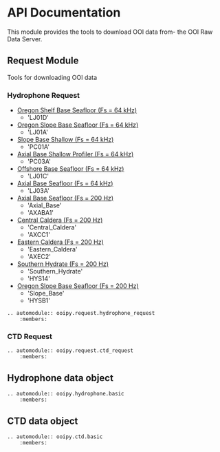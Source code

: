 # API Documentation
This module provides the tools to download OOI data from- the OOI Raw Data
Server.

## Request Module
Tools for downloading OOI data

### Hydrophone Request
- [Oregon Shelf Base Seafloor (Fs = 64 kHz)](https://ooinet.oceanobservatories.org/data_access/?search=CE02SHBP-LJ01D-11-HYDBBA106)
    - 'LJ01D'
- [Oregon Slope Base Seafloor (Fs = 64 kHz)](https://ooinet.oceanobservatories.org/data_access/?search=RS01SLBS-LJ01A-09-HYDBBA102)
    - 'LJ01A'
- [Slope Base Shallow (Fs = 64 kHz)](https://ooinet.oceanobservatories.org/data_access/?search=RS01SBPS-PC01A-08-HYDBBA103)
    - 'PC01A'
-  [Axial Base Shallow Profiler (Fs = 64 kHz)](https://ooinet.oceanobservatories.org/data_access/?search=RS03AXPS-PC03A-08-HYDBBA303)
    - 'PC03A'
- [Offshore Base Seafloor (Fs = 64 kHz)](https://ooinet.oceanobservatories.org/data_access/?search=CE04OSBP-LJ01C-11-HYDBBA105)
    - 'LJ01C'
- [Axial Base Seafloor (Fs = 64 kHz)](https://ooinet.oceanobservatories.org/data_access/?search=RS03AXBS-LJ03A-09-HYDBBA302)
    - 'LJ03A'
- [Axial Base Seafloor (Fs = 200 Hz)](https://ooinet.oceanobservatories.org/data_access/?search=RS03AXBS-MJ03A-05-HYDLFA301)
    - 'Axial_Base'
    - 'AXABA1'
- [Central Caldera (Fs = 200 Hz)](https://ooinet.oceanobservatories.org/data_access/?search=RS03CCAL-MJ03F-06-HYDLFA305)
    - 'Central_Caldera'
    - 'AXCC1'
- [Eastern Caldera (Fs = 200 Hz)](https://ooinet.oceanobservatories.org/data_access/?search=RS03ECAL-MJ03E-09-HYDLFA304)
    - 'Eastern_Caldera'
    - 'AXEC2'
- [Southern Hydrate (Fs = 200 Hz)](https://ooinet.oceanobservatories.org/data_access/?search=RS01SUM1-LJ01B-05-HYDLFA104)
    - 'Southern_Hydrate'
    - 'HYS14'
- [Oregon Slope Base Seafloor (Fs = 200 Hz)](https://ooinet.oceanobservatories.org/data_access/?search=RS01SLBS-MJ01A-05-HYDLFA101)
    - 'Slope_Base'
    - 'HYSB1'

```{eval-rst}
.. automodule:: ooipy.request.hydrophone_request
    :members:
```

### CTD Request
```{eval-rst}
.. automodule:: ooipy.request.ctd_request
    :members:
```

## Hydrophone data object
```{eval-rst}
.. automodule:: ooipy.hydrophone.basic
    :members:
```

## CTD data object
```{eval-rst}
.. automodule:: ooipy.ctd.basic
    :members:
```